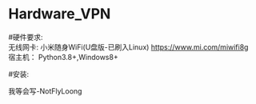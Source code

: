 # Hardware_VPN

#硬件要求:  
无线网卡: 小米随身WiFi(U盘版-已刷入Linux) https://www.mi.com/miwifi8g  
宿主机：  Python3.8+,Windows8+  

#安装:

我等会写-NotFlyLoong
